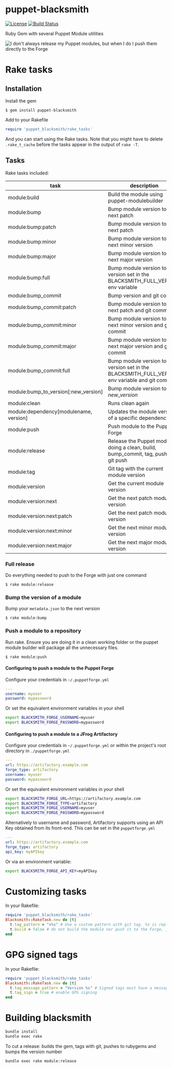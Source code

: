 puppet-blacksmith
=================

[![License](https://img.shields.io/github/license/voxpupuli/puppet-blacksmith.svg)](https://github.com/voxpupuli/puppet-blacksmith/blob/master/LICENSE)
[![Build Status](https://travis-ci.org/voxpupuli/puppet-blacksmith.svg?branch=master)](https://travis-ci.org/voxpupuli/puppet-blacksmith)

Ruby Gem with several Puppet Module utilities

![I don't always release my Puppet modules, but when I do I push them directly to the Forge](https://raw.github.com/voxpupuli/puppet-blacksmith/gh-pages/dos-equis.jpg)

# Rake tasks

## Installation

Install the gem

```console
$ gem install puppet-blacksmith
```

Add to your Rakefile

```ruby
require 'puppet_blacksmith/rake_tasks'
```

And you can start using the Rake tasks. Note that you might have to delete `.rake_t_cache`
before the tasks appear in the output of `rake -T`.

## Tasks

Rake tasks included:

| task               | description |
| ------------------ | ----------- |
| module:build       | Build the module using puppet-modulebuilder |
| module:bump        | Bump module version to the next patch |
| module:bump:patch  | Bump module version to the next patch |
| module:bump:minor  | Bump module version to the next minor version |
| module:bump:major  | Bump module version to the next major version |
| module:bump:full   | Bump module version to the version set in the BLACKSMITH_FULL_VERSION env variable |
| module:bump_commit | Bump version and git commit |
| module:bump_commit:patch  | Bump module version to the next patch and git commit |
| module:bump_commit:minor  | Bump module version to the next minor version and git commit |
| module:bump_commit:major  | Bump module version to the next major version and git commit |
| module:bump_commit:full   | Bump module version to the version set in the BLACKSMITH_FULL_VERSION env variable and git commit |
| module:bump_to_version\[:new\_version\] | Bump module version to _new\_version_ |
| module:clean       | Runs clean again |
| module:dependency[modulename, version] | Updates the module version of a specific dependency |
| module:push        | Push module to the Puppet Forge |
| module:release     | Release the Puppet module, doing a clean, build, bump_commit, tag, push and git push |
| module:tag         | Git tag with the current module version |
| module:version     | Get the current module version |
| module:version:next | Get the next patch module version |
| module:version:next:patch | Get the next patch module version |
| module:version:next:minor | Get the next minor module version |
| module:version:next:major | Get the next major module version |

### Full release

Do everything needed to push to the Forge with just one command

```console
$ rake module:release
```

### Bump the version of a module

Bump your `metadata.json` to the next version

```console
$ rake module:bump
```

### Push a module to a repository

Run rake. Ensure you are doing it in a clean working folder or the puppet module builder will package all the unnecessary files.

```console
$ rake module:push
```

#### Configuring to push a module to the Puppet Forge

Configure your credentials in `~/.puppetforge.yml`

```yaml
---
username: myuser
password: mypassword
```

Or set the equivalent environment variables in your shell

```bash
export BLACKSMITH_FORGE_USERNAME=myuser
export BLACKSMITH_FORGE_PASSWORD=mypassword
```

#### Configuring to push a module to a JFrog Artifactory

Configure your credentials in `~/.puppetforge.yml` or within the project's root directory in `./puppetforge.yml`

```yaml
---
url: https://artifactory.example.com
forge_type: artifactory
username: myuser
password: mypassword
```

Or set the equivalent environment variables in your shell

```bash
export BLACKSMITH_FORGE_URL=https://artifactory.example.com
export BLACKSMITH_FORGE_TYPE=artifactory
export BLACKSMITH_FORGE_USERNAME=myuser
export BLACKSMITH_FORGE_PASSWORD=mypassword
```

Alternatively to username and password, Artifactory supports using an API Key obtained from its front-end. This can be set in the `puppetforge.yml`

```yaml
---
url: https://artifactory.example.com
forge_type: artifactory
api_key: myAPIkey
````

Or via an environment variable:

```bash
export BLACKSMITH_FORGE_API_KEY=myAPIkey
```

# Customizing tasks

In your Rakefile:

```ruby
require 'puppet_blacksmith/rake_tasks'
Blacksmith::RakeTask.new do |t|
  t.tag_pattern = "v%s" # Use a custom pattern with git tag. %s is replaced with the version number.
  t.build = false # do not build the module nor push it to the Forge, just do the tagging [:clean, :tag, :bump_commit]
end
````

# GPG signed tags

In your Rakefile:

```ruby
require 'puppet_blacksmith/rake_tasks'
Blacksmith::RakeTask.new do |t|
  t.tag_message_pattern = "Version %s" # Signed tags must have a message
  t.tag_sign = true # enable GPG signing
end
```

# Building blacksmith

```bash
bundle install
bundle exec rake
```

To cut a release: builds the gem, tags with git, pushes to rubygems and bumps the version number

```bash
bundle exec rake module:release
```
